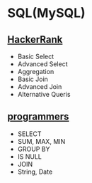 # SQL(MySQL)
## [HackerRank](https://www.hackerrank.com/domains/sql)
- Basic Select
- Advanced Select
- Aggregation
- Basic Join
- Advanced Join
- Alternative Queris

  
## [programmers](https://school.programmers.co.kr/learn/challenges?tab=sql_practice_kit)
- SELECT
- SUM, MAX, MIN
- GROUP BY
- IS NULL
- JOIN
- String, Date
